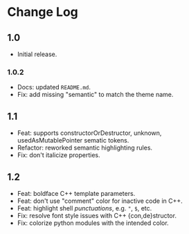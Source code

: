 # Change Log

## 1.0

- Initial release.

### 1.0.2

- Docs: updated `README.md`.
- Fix: add missing "semantic" to match the theme name.

## 1.1

- Feat: supports constructorOrDestructor, unknown, usedAsMutablePointer sematic
  tokens.
- Refactor: reworked semantic highlighting rules.
- Fix: don't italicize properties.

## 1.2

- Feat: boldface C++ template parameters.
- Feat: don't use "comment" color for inactive code in C++.
- Feat: highlight shell *punctuations*, e.g. `"`, `$`, etc.
- Fix: resolve font style issues with C++ {con,de}structor.
- Fix: colorize python modules with the intended color.
